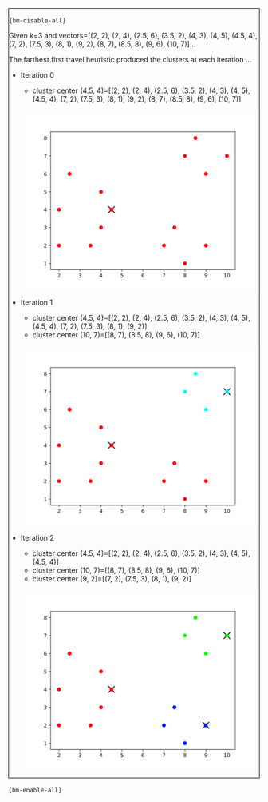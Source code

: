 <div style="border:1px solid black;">

`{bm-disable-all}`

Given k=3 and vectors=[(2, 2), (2, 4), (2.5, 6), (3.5, 2), (4, 3), (4, 5), (4.5, 4), (7, 2), (7.5, 3), (8, 1), (9, 2), (8, 7), (8.5, 8), (9, 6), (10, 7)]...

The farthest first travel heuristic produced the clusters at each iteration ...

 * Iteration 0

    * cluster center (4.5, 4)=[(2, 2), (2, 4), (2.5, 6), (3.5, 2), (4, 3), (4, 5), (4.5, 4), (7, 2), (7.5, 3), (8, 1), (9, 2), (8, 7), (8.5, 8), (9, 6), (10, 7)]

   ![k-centers 2D plot](ch8_5177051d3128d6b770527e3111f07225_plot0.svg)

 * Iteration 1

    * cluster center (4.5, 4)=[(2, 2), (2, 4), (2.5, 6), (3.5, 2), (4, 3), (4, 5), (4.5, 4), (7, 2), (7.5, 3), (8, 1), (9, 2)]
    * cluster center (10, 7)=[(8, 7), (8.5, 8), (9, 6), (10, 7)]

   ![k-centers 2D plot](ch8_5177051d3128d6b770527e3111f07225_plot1.svg)

 * Iteration 2

    * cluster center (4.5, 4)=[(2, 2), (2, 4), (2.5, 6), (3.5, 2), (4, 3), (4, 5), (4.5, 4)]
    * cluster center (10, 7)=[(8, 7), (8.5, 8), (9, 6), (10, 7)]
    * cluster center (9, 2)=[(7, 2), (7.5, 3), (8, 1), (9, 2)]

   ![k-centers 2D plot](ch8_5177051d3128d6b770527e3111f07225_plot2.svg)

</div>

`{bm-enable-all}`

